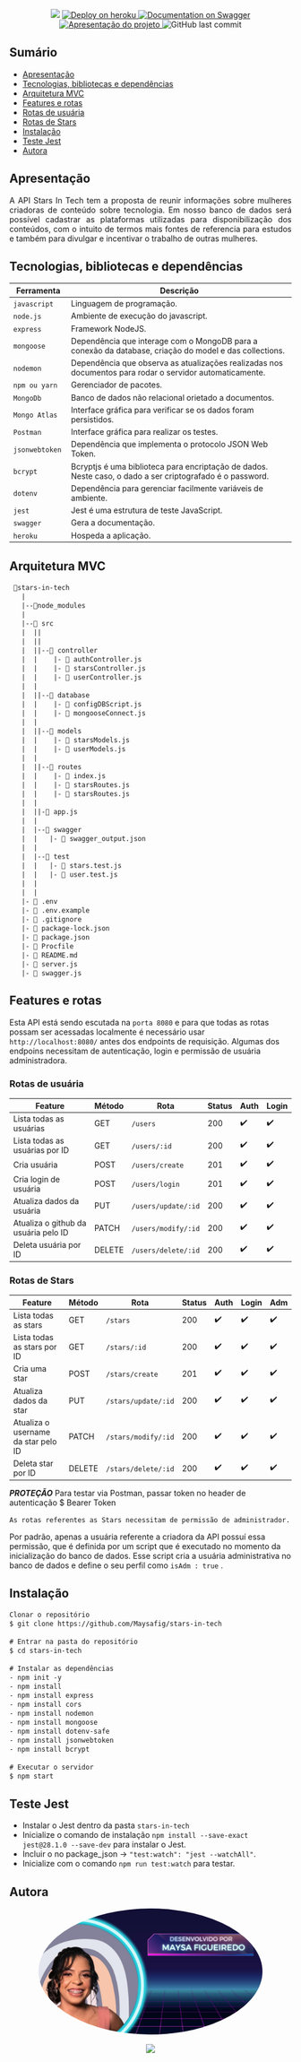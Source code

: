 <p align="center">
    <img src="assets\stars.png">
    <a href="https://stars-in-tech.herokuapp.com/"><img src="https://img.shields.io/badge/deploy-heroku.com-purple" alt="Deploy on heroku" /a>
    <a href="https://stars-in-tech.herokuapp.com/minha-rota-de-documentacao"><img src="https://img.shields.io/badge/documentation-swagger-purple" alt="Documentation on Swagger" /a>
    <a href="https://www.canva.com/design/DAFH5DHIGhk/GzpKYkz-gTpBoJkaZ_qe_Q/view?utm_content=DAFH5DHIGhk&utm_campaign=designshare&utm_medium=link2&utm_source=sharebutton"><img src="https://img.shields.io/badge/apresentação-canvas-purple" alt="Apresentação do projeto" /a>
    <a img alt="GitHub repo size" src="https://img.shields.io/github/repo-size/maysafig/stars-in-tech?color=purple">
    <img alt="GitHub last commit" src="https://img.shields.io/github/last-commit/maysafig/stars-in-tech?color=purple">
</p>

## Sumário

<!--ts-->
- [Apresentação](#apresentação)
- [Tecnologias, bibliotecas e dependências](#tecnologias-bibliotecas-e-dependências)
- [Arquitetura MVC](#arquitetura-mvc)
- [Features e rotas](#features-e-rotas)
- [Rotas de usuária](#rotas-de-usuária)
- [Rotas de Stars](#rotas-de-stars)
- [Instalação](#instalação)
- [Teste Jest](#teste-jest)
- [Autora](#autora)
<!--te-->

## Apresentação

<p align="justify">
A API Stars In Tech tem a proposta de reunir informações sobre mulheres criadoras de conteúdo sobre tecnologia. 
Em nosso banco de dados será possível cadastrar as plataformas utilizadas para disponibilização dos conteúdos, com o intuito de termos mais fontes de referencia para estudos e também para divulgar e incentivar o trabalho de outras mulheres. 
</p>

## Tecnologias, bibliotecas e dependências

| Ferramenta | Descrição |
| --- | --- |
| `javascript` | Linguagem de programação. |
| `node.js`    | Ambiente de execução do javascript.|
| `express`    | Framework NodeJS. |
| `mongoose`   | Dependência que interage com o MongoDB para a conexão da database, criação do model e das collections.|
| `nodemon`    | Dependência que observa as atualizações realizadas nos documentos para rodar o servidor automaticamente.|
| `npm ou yarn`| Gerenciador de pacotes.|
| `MongoDb`    | Banco de dados não relacional orietado a documentos.|
| `Mongo Atlas`| Interface gráfica para verificar se os dados foram persistidos.|
| `Postman` | Interface gráfica para realizar os testes.|
| `jsonwebtoken `| Dependência que implementa o protocolo JSON Web Token.|
| `bcrypt`| Bcryptjs é uma biblioteca para encriptação de dados. Neste caso, o dado a ser criptografado é o password.|
| `dotenv`| Dependência  para gerenciar facilmente variáveis de ambiente.|
| `jest`| Jest é uma estrutura de teste JavaScript.|
| `swagger`| Gera a documentação.|
| `heroku`| Hospeda a aplicação. |

## Arquitetura MVC

```
 📁stars-in-tech
   |
   |--📁node_modules
   |
   |--📁 src
   |  ||
   |  ||
   |  ||--📁 controller
   |  |    |- 📄 authController.js
   |  |    |- 📄 starsController.js
   |  |    |- 📄 userController.js
   |  |
   |  ||--📁 database
   |  |    |- 📄 configDBScript.js
   |  |    |- 📄 mongooseConnect.js
   |  |
   |  ||--📁 models
   |  |    |- 📄 starsModels.js
   |  |    |- 📄 userModels.js
   |  |
   |  ||--📁 routes
   |  |    |- 📄 index.js
   |  |    |- 📄 starsRoutes.js
   |  |    |- 📄 starsRoutes.js
   |  |
   |  ||-📄 app.js
   |  |
   |  |--📁 swagger
   |  |   |- 📄 swagger_output.json
   |  |
   |  |--📁 test
   |  |   |- 📄 stars.test.js
   |  |   |- 📄 user.test.js
   |  |
   |  |
   |- 📄 .env
   |- 📄 .env.example
   |- 📄 .gitignore
   |- 📄 package-lock.json
   |- 📄 package.json
   |- 📄 Procfile
   |- 📄 README.md
   |- 📄 server.js
   |- 📄 swagger.js
```
## Features e rotas

Esta API está sendo escutada na `porta 8080` e para que todas as rotas possam ser acessadas localmente é necessário usar `http://localhost:8080/` antes dos endpoints de requisição.
Algumas dos endpoins necessitam de autenticação, login e permissão de usuária administradora.

### Rotas de usuária

| Feature | Método | Rota | Status | Auth | Login |
|---------|--------|------|--------|------|-------|
| Lista todas as usuárias  | GET | `/users` | 200 | ✔️ | ✔️ |
| Lista todas as usuárias por ID | GET | `/users/:id` | 200 | ✔️ | ✔️ |
| Cria usuária | POST | `/users/create` | 201 | ✔️ | ✔️ |
| Cria login de usuária | POST | `/users/login` | 201 | ✔️ | ✔️ |
| Atualiza dados da usuária | PUT | `/users/update/:id` | 200 | ✔️ | ✔️ |
| Atualiza o github da usuária pelo ID | PATCH | `/users/modify/:id` | 200 | ✔️ | ✔️ |
| Deleta usuária por ID | DELETE | `/users/delete/:id` | 200 | ✔️ | ✔️ |

### Rotas de Stars

| Feature | Método | Rota | Status | Auth | Login | Adm |
|---------|--------|------|--------|------|-------|-----|
| Lista todas as stars | GET | `/stars` | 200 |  ✔️  |  ✔️  |  ✔️  |
| Lista todas as stars por ID | GET | `/stars/:id` | 200 |  ✔️  |  ✔️  |  ✔️  |
| Cria uma star | POST | `/stars/create` | 201 |  ✔️  |  ✔️  |  ✔️  |
| Atualiza dados da star | PUT | `/stars/update/:id` |  200 |  ✔️  |  ✔️  |  ✔️  |
| Atualiza o username da star pelo ID | PATCH | `/stars/modify/:id` | 200 | ✔️ | ✔️ | ✔️ |
| Deleta star por ID | DELETE | `/stars/delete/:id` | 200 | ✔️ | ✔️ | ✔️ |

***PROTEÇÃO*** Para testar via Postman, passar token no header de autenticação $ Bearer Token

```
As rotas referentes as Stars necessitam de permissão de administrador. 
```

Por padrão, apenas a usuária referente a criadora da API possuí essa permissão, que é definida por um script que é executado no momento da inicialização do banco de dados.
Esse script cria a usuária administrativa no banco de dados e define o seu perfil como `isAdm : true` .

## Instalação 

```
Clonar o repositório
$ git clone https://github.com/Maysafig/stars-in-tech

# Entrar na pasta do repositório
$ cd stars-in-tech

# Instalar as dependências
- npm init -y
- npm install 
- npm install express 
- npm install cors
- npm install nodemon
- npm install mongoose
- npm install dotenv-safe
- npm install jsonwebtoken
- npm install bcrypt

# Executar o servidor
$ npm start
```

## Teste Jest

- Instalar o Jest dentro da pasta `stars-in-tech`
- Inicialize o comando de instalação `npm install --save-exact jest@28.1.0 --save-dev` para instalar o Jest.
- Incluir o no package_json -> `"test:watch": "jest --watchAll"`.
- Inicialize com o comando `npm run test:watch` para testar.

## Autora

<p align="center"> 
<a>
 <img style="border-radius: 60%" src="assets\desenvolvido.jpg" width="400px alt="Foto perfil Maysa"/>
 <br/>
</a>
</p>

<p align="center"><a href="https://www.linkedin.com/in/maysa-figueiredo" target="_blank"><img src="https://img.shields.io/badge/-Maysa_Figueiredo-blue?style=flat-square&logo=Linkedin&logoColor=white&link=https://www.linkedin.com/in/maysa-figueiredo" target="_blank"></a></p>

